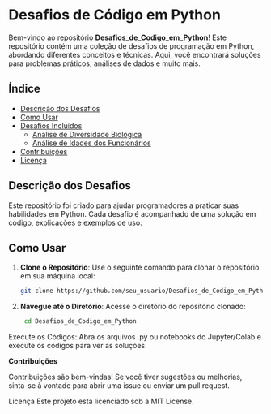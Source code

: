 # Desafios de Código em Python

Bem-vindo ao repositório **Desafios_de_Codigo_em_Python**! Este repositório contém uma coleção de desafios de programação em Python, abordando diferentes conceitos e técnicas. Aqui, você encontrará soluções para problemas práticos, análises de dados e muito mais.

## Índice

- [Descrição dos Desafios](#descrição-dos-desafios)
- [Como Usar](#como-usar)
- [Desafios Incluídos](#desafios-incluídos)
  - [Análise de Diversidade Biológica](#análise-de-diversidade-biológica)
  - [Análise de Idades dos Funcionários](#análise-de-idades-dos-funcionários)
- [Contribuições](#contribuições)
- [Licença](#licença)

## Descrição dos Desafios

Este repositório foi criado para ajudar programadores a praticar suas habilidades em Python. Cada desafio é acompanhado de uma solução em código, explicações e exemplos de uso.

## Como Usar

1. **Clone o Repositório**: Use o seguinte comando para clonar o repositório em sua máquina local:
   ```bash
   git clone https://github.com/seu_usuario/Desafios_de_Codigo_em_Python.git

2. **Navegue até o Diretório**: Acesse o diretório do repositório clonado:
   ```bash
    cd Desafios_de_Codigo_em_Python

Execute os Códigos: Abra os arquivos .py ou notebooks do Jupyter/Colab e execute os códigos para ver as soluções.

**Contribuições**

Contribuições são bem-vindas! Se você tiver sugestões ou melhorias, sinta-se à vontade para abrir uma issue ou enviar um pull request.

Licença
Este projeto está licenciado sob a MIT License.
